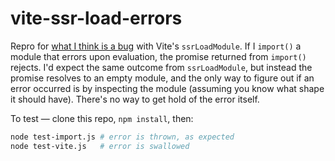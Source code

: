 # vite-ssr-load-errors

Repro for [what I think is a bug](https://github.com/vitejs/vite/issues/2078) with Vite's `ssrLoadModule`. If I `import()` a module that errors upon evaluation, the promise returned from `import()` rejects. I'd expect the same outcome from `ssrLoadModule`, but instead the promise resolves to an empty module, and the only way to figure out if an error occurred is by inspecting the module (assuming you know what shape it should have). There's no way to get hold of the error itself.

To test — clone this repo, `npm install`, then:

```bash
node test-import.js # error is thrown, as expected
node test-vite.js   # error is swallowed
```